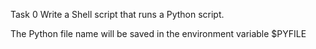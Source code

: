 Task 0
Write a Shell script that runs a Python script.

The Python file name will be saved in the environment variable $PYFILE
